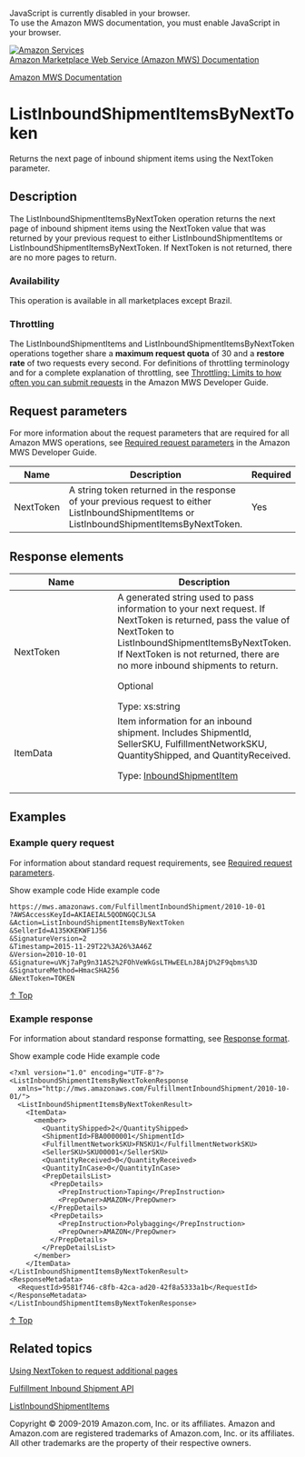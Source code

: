 <div id="MWSDX_noscript">

JavaScript is currently disabled in your browser.  
To use the Amazon MWS documentation, you must enable JavaScript in your
browser.

</div>

<div id="MWSDX_divtop">

[![Amazon
Services](https://images-na.ssl-images-amazon.com/images/G/08/mwsportal/fr_FR/amazonservices.gif
"Amazon Services")](http://services.amazon.fr)  
<span id="MWSDX_titlebar">[Amazon Marketplace Web Service (Amazon MWS)
Documentation](https://developer.amazonservices.fr/gp/mws/docs.html)</span>

</div>

<div id="MWSDX_divbottom">

<div id="MWSDX_divleft">

<div id="MWSDX_toc">

</div>

</div>

<div id="MWSDX_divright">

<div id="MWSDX_content">

<span id="MWSDX_breadcrumbs">[Amazon MWS
Documentation](https://developer.amazonservices.fr/gp/mws/docs.html)</span>

<div id="FBAInbound_ListInboundShipmentItemsByNextToken" class="nested0">

# ListInboundShipmentItemsByNextToken

<div class="body">

<span class="ph">Returns the next page of inbound shipment items using
the <span class="keyword parmname">NextToken</span> parameter.</span>

</div>

<div id="Description" class="topic concept nested1">

## Description

<div class="body conbody">

<div class="section">

The
<span class="keyword apiname">ListInboundShipmentItemsByNextToken</span>
operation returns the next page of inbound shipment items using the
<span class="keyword parmname">NextToken</span> value that was returned
by your previous request to either
<span class="keyword apiname">ListInboundShipmentItems</span> or
<span class="keyword apiname">ListInboundShipmentItemsByNextToken</span>.
If <span class="keyword parmname">NextToken</span> is not returned,
there are no more pages to return.

</div>

<div class="section">

### Availability

This operation is available in all marketplaces except Brazil.

</div>

<div class="section">

### Throttling

The <span class="keyword apiname">ListInboundShipmentItems</span> and
<span class="keyword apiname">ListInboundShipmentItemsByNextToken</span>
operations together share a **maximum request quota** of 30 and a
**restore rate** of two requests every second. <span class="ph">For
definitions of throttling terminology and for a complete explanation of
throttling, see [Throttling: Limits to how often you can submit
requests](../dev_guide/DG_Throttling.html) in the
<span class="ph">Amazon MWS Developer Guide</span>.</span>

</div>

</div>

</div>

<div id="RequestParameters" class="topic reference nested1">

## Request parameters

<div class="body refbody">

<div class="section">

<span class="ph">For more information about the request parameters that
are required for all <span class="ph">Amazon MWS</span> operations, see
[Required request
parameters](../dev_guide/DG_RequiredRequestParameters.html) in the
<span class="ph">Amazon MWS Developer
Guide</span>.</span>

</div>

<div class="tablenoborder">

| Name                                            | Description                                                                                                                                                                                                           | Required | Values                                  |
| ----------------------------------------------- | --------------------------------------------------------------------------------------------------------------------------------------------------------------------------------------------------------------------- | -------- | --------------------------------------- |
| <span class="keyword parmname">NextToken</span> | A string token returned in the response of your previous request to either <span class="keyword apiname">ListInboundShipmentItems</span> or <span class="keyword apiname">ListInboundShipmentItemsByNextToken</span>. | Yes      | <span class="ph">Type: xs:string</span> |

</div>

</div>

</div>

<div id="ResponseElements" class="topic reference nested1">

## Response elements

<div class="body refbody">

<div class="tablenoborder">

<table>
<colgroup>
<col style="width: 50%" />
<col style="width: 50%" />
</colgroup>
<thead>
<tr class="header">
<th>Name</th>
<th>Description</th>
</tr>
</thead>
<tbody>
<tr class="odd">
<td><span class="keyword parmname">NextToken</span></td>
<td>A generated string used to pass information to your next request. If <span class="keyword parmname">NextToken</span> is returned, pass the value of <span class="keyword parmname">NextToken</span> to <span class="keyword apiname">ListInboundShipmentItemsByNextToken</span>. If <span class="keyword parmname">NextToken</span> is not returned, there are no more inbound shipments to return.
<p>Optional</p>
<span class="ph">Type: xs:string</span></td>
</tr>
<tr class="even">
<td><span class="keyword parmname">ItemData</span></td>
<td>Item information for an inbound shipment. Includes <span class="keyword parmname">ShipmentId</span>, <span class="keyword parmname">SellerSKU</span>, <span class="keyword parmname">FulfillmentNetworkSKU</span>, <span class="keyword parmname">QuantityShipped</span>, and <span class="keyword parmname">QuantityReceived</span>.
<p>Type: <a href="FBAInbound_Datatypes.html#InboundShipmentItem" class="xref" title="Item information for an inbound shipment. Submitted with a call to the CreateInboundShipment or UpdateInboundShipment operation.">InboundShipmentItem</a></p></td>
</tr>
</tbody>
</table>

</div>

</div>

</div>

<div id="Examples" class="topic reference nested1">

## Examples

<div class="body refbody">

<div class="section">

### Example query request

<span class="ph">For information about standard request requirements,
see [Required request
parameters](../dev_guide/DG_RequiredRequestParameters.html).</span>

<span class="ph expander"> <span class="keyword parmname xshow">Show
example code</span> <span class="keyword parmname xhide">Hide example
code</span> </span>

<div class="sectiondiv content">

``` pre codeblock
https://mws.amazonaws.com/FulfillmentInboundShipment/2010-10-01
?AWSAccessKeyId=AKIAEIAL5QODNGQCJLSA
&Action=ListInboundShipmentItemsByNextToken
&SellerId=A135KKEKWF1J56
&SignatureVersion=2
&Timestamp=2015-11-29T22%3A26%3A46Z
&Version=2010-10-01
&Signature=uVKj7aPg9n31AS2%2FOhVeWkGsLTHwEELnJ8AjD%2F9qbms%3D
&SignatureMethod=HmacSHA256
&NextToken=TOKEN
```

[↑ Top](#Examples)

</div>

</div>

<div class="section">

### Example response

<span class="ph">For information about standard response formatting, see
[Response format](../dev_guide/DG_ResponseFormat.html).</span>

<span class="ph expander"> <span class="keyword parmname xshow">Show
example code</span> <span class="keyword parmname xhide">Hide example
code</span> </span>

<div class="sectiondiv content">

``` pre codeblock
<?xml version="1.0" encoding="UTF-8"?>
<ListInboundShipmentItemsByNextTokenResponse
  xmlns="http://mws.amazonaws.com/FulfillmentInboundShipment/2010-10-01/">
  <ListInboundShipmentItemsByNextTokenResult>
    <ItemData>
      <member>
        <QuantityShipped>2</QuantityShipped>
        <ShipmentId>FBA0000001</ShipmentId>
        <FulfillmentNetworkSKU>FNSKU1</FulfillmentNetworkSKU>
        <SellerSKU>SKU00001</SellerSKU>
        <QuantityReceived>0</QuantityReceived>
        <QuantityInCase>0</QuantityInCase>
        <PrepDetailsList>
          <PrepDetails>
            <PrepInstruction>Taping</PrepInstruction>
            <PrepOwner>AMAZON</PrepOwner> 
          </PrepDetails>
          <PrepDetails>
            <PrepInstruction>Polybagging</PrepInstruction>
            <PrepOwner>AMAZON</PrepOwner> 
          </PrepDetails>
        </PrepDetailsList>
      </member>
    </ItemData>
</ListInboundShipmentItemsByNextTokenResult>
<ResponseMetadata>
  <RequestId>9581f746-c8fb-42ca-ad20-42f8a5333a1b</RequestId>
</ResponseMetadata>
</ListInboundShipmentItemsByNextTokenResponse>
```

[↑ Top](#Examples)

</div>

</div>

</div>

</div>

<div id="RelatedTopics" class="topic nested1">

## Related topics

<div class="body">

[Using NextToken to request additional
pages](../dev_guide/DG_NextToken.html)

[Fulfillment Inbound Shipment
API](../fba_inbound/FBAInbound_Overview.html)

[ListInboundShipmentItems](FBAInbound_ListInboundShipmentItems.html "Returns a list of items in a specified inbound shipment, or a list of items that were updated within a specified time frame.")

</div>

</div>

</div>

<div id="MWSDX_footer">

Copyright © 2009-2019 Amazon.com, Inc. or its affiliates. Amazon and
Amazon.com are registered trademarks of Amazon.com, Inc. or its
affiliates. All other trademarks are the property of their respective
owners.

</div>

</div>

</div>

<div style="clear: both;">

</div>

</div>
